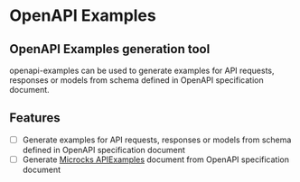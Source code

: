 # OpenAPI Examples

## OpenAPI Examples generation tool

openapi-examples can be used to generate examples for API requests, responses or models from schema defined in OpenAPI specification document.

## Features

- [ ] Generate examples for API requests, responses or models from schema defined in OpenAPI specification document
- [ ] Generate [Microcks APIExamples](https://microcks.io/schemas/APIExamples-v1alpha1-schema.json) document from OpenAPI specification document
